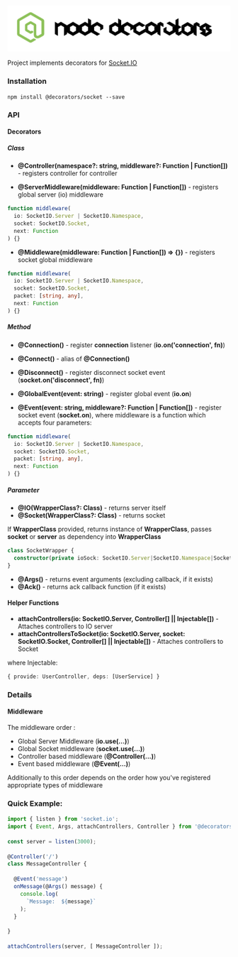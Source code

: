 ![Node Decorators](https://github.com/serhiisol/node-decorators/blob/master/decorators.png?raw=true)

Project implements decorators for [Socket.IO]

### Installation
```
npm install @decorators/socket --save
```
### API

#### Decorators
##### Class
* **@Controller(namespace?: string, middleware?: Function | Function[])** - registers controller for controller

* **@ServerMiddleware(middleware: Function | Function[])** - registers global server (io) middleware
```typescript
function middleware(
  io: SocketIO.Server | SocketIO.Namespace,
  socket: SocketIO.Socket,
  next: Function
) {}
```

* **@Middleware(middleware: Function | Function[]) => {})** - registers socket global middleware
```typescript
function middleware(
  io: SocketIO.Server | SocketIO.Namespace,
  socket: SocketIO.Socket,
  packet: [string, any],
  next: Function
) {}
```

##### Method
* **@Connection()** - register **connection** listener (**io.on('connection', fn)**)
* **@Connect()** - alias of **@Connection()**
* **@Disconnect()** - register disconnect socket event (**socket.on('disconnect', fn)**)
* **@GlobalEvent(event: string)** - register global event (**io.on**)

* **@Event(event: string, middleware?: Function | Function[])** - register socket event (**socket.on**),
where middleware is a function which accepts four parameters:
```typescript
function middleware(
  io: SocketIO.Server | SocketIO.Namespace,
  socket: SocketIO.Socket,
  packet: [string, any],
  next: Function
) {}
```

##### Parameter
* **@IO(WrapperClass?: Class)** - returns server itself
* **@Socket(WrapperClass?: Class)** - returns socket

If **WrapperClass** provided, returns instance
of **WrapperClass**, passes **socket** or **server** as dependency into **WrapperClass**

```typescript
class SocketWrapper {
  constructor(private ioSock: SocketIO.Server|SocketIO.Namespace|SocketIO.Socket) {}
}
```

* **@Args()** - returns event arguments (excluding callback, if it exists)
* **@Ack()** - returns ack callback function (if it exists)

#### Helper Functions
* **attachControllers(io: SocketIO.Server, Controller[] || Injectable[])** -  Attaches controllers to IO server
* **attachControllersToSocket(io: SocketIO.Server, socket: SocketIO.Socket, Controller[] || Injectable[])** -  Attaches controllers to Socket

where Injectable:
```typescript
{ provide: UserController, deps: [UserService] }
```

### Details
#### Middleware
The middleware order :
* Global Server Middleware (**io.use(...)**)
* Global Socket middleware (**socket.use(...)**)
* Controller based middleware (**@Controller(...)**)
* Event based middleware (**@Event(...)**)

Additionally to this order depends on the order how you've registered appropriate types of middleware

### Quick Example:
```typescript
import { listen } from 'socket.io';
import { Event, Args, attachControllers, Controller } from '@decorators/socket';

const server = listen(3000);

@Controller('/')
class MessageController {

  @Event('message')
  onMessage(@Args() message) {
    console.log(
      `Message:  ${message}`
    );
  }

}

attachControllers(server, [ MessageController ]);
```

[Socket.IO]:http://socket.io/
